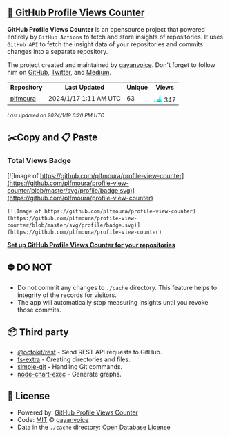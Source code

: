 ## [🚀 GitHub Profile Views Counter](https://github.com/gayanvoice/github-profile-views-counter)
**GitHub Profile Views Counter** is an opensource project that powered entirely by  `GitHub Actions` to fetch and store insights of repositories.
It uses `GitHub API` to fetch the insight data of your repositories and commits changes into a separate repository.

The project created and maintained by [gayanvoice](https://github.com/gayanvoice). Don't forget to follow him on [GitHub](https://github.com/gayanvoice), [Twitter](https://twitter.com/gayanvoice), and [Medium](https://gayanvoice.medium.com/).

<table>
	<tr>
		<th>
			Repository
		</th>
		<th>
			Last Updated
		</th>
		<th>
			Unique
		</th>
		<th>
			Views
		</th>
	</tr>
	<tr>
		<td>
			<a href="https://github.com/plfmoura/profile-view-counter/tree/master/readme/549556192/year.md">
				plfmoura
			</a>
		</td>
		<td>
			2024/1/17 1:11 AM UTC
		</td>
		<td>
			63
		</td>
		<td>
			<img alt="Response time graph" src="https://github.com/plfmoura/profile-view-counter/raw/master/graph/549556192/small/year.png" height="20"> 347
		</td>
	</tr>
</table>

<small><i>Last updated on 2024/1/19 6:20 PM UTC</i></small>

## ✂️Copy and 📋 Paste
### Total Views Badge
[![Image of https://github.com/plfmoura/profile-view-counter](https://github.com/plfmoura/profile-view-counter/blob/master/svg/profile/badge.svg)](https://github.com/plfmoura/profile-view-counter)

```readme
[![Image of https://github.com/plfmoura/profile-view-counter](https://github.com/plfmoura/profile-view-counter/blob/master/svg/profile/badge.svg)](https://github.com/plfmoura/profile-view-counter)
```
[**Set up GitHub Profile Views Counter for your repositories**](https://github.com/gayanvoice/github-profile-views-counter)
## ⛔ DO NOT
- Do not commit any changes to `./cache` directory. This feature helps to integrity of the records for visitors.
- The app will automatically stop measuring insights until you revoke those commits.
## 📦 Third party

- [@octokit/rest](https://www.npmjs.com/package/@octokit/rest) - Send REST API requests to GitHub.
- [fs-extra](https://www.npmjs.com/package/fs-extra) - Creating directories and files.
- [simple-git](https://www.npmjs.com/package/simple-git) - Handling Git commands.
- [node-chart-exec](https://www.npmjs.com/package/node-chart-exec) - Generate graphs.
## 📄 License
- Powered by: [GitHub Profile Views Counter](https://github.com/gayanvoice/github-profile-views-counter)
- Code: [MIT](./LICENSE) © [gayanvoice](https://github.com/gayanvoice)
- Data in the `./cache` directory: [Open Database License](https://opendatacommons.org/licenses/odbl/1-0/)